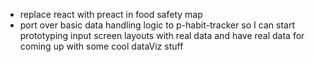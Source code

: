 - replace react with preact in food safety map
- port over basic data handling logic to p-habit-tracker so I can start prototyping input screen layouts with real data and have real data for coming up with some cool dataViz stuff
